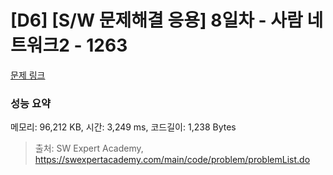 # [D6] [S/W 문제해결 응용] 8일차 - 사람 네트워크2 - 1263 

[문제 링크](https://swexpertacademy.com/main/code/problem/problemDetail.do?contestProbId=AV18P2B6Iu8CFAZN) 

### 성능 요약

메모리: 96,212 KB, 시간: 3,249 ms, 코드길이: 1,238 Bytes



> 출처: SW Expert Academy, https://swexpertacademy.com/main/code/problem/problemList.do